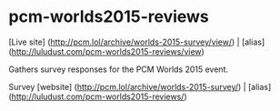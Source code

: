 # pcm-worlds2015-reviews
[Live site] (http://pcm.lol/archive/worlds-2015-survey/view/) | [alias] (http://luludust.com/pcm-worlds2015-reviews/view)

Gathers survey responses for the PCM Worlds 2015 event.

Survey [website] (http://pcm.lol/archive/worlds-2015-survey/) | [alias] (http://luludust.com/pcm-worlds2015-reviews/)
